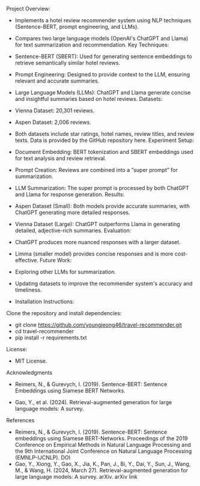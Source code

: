 Project Overview:

  -  Implements a hotel review recommender system using NLP techniques (Sentence-BERT, prompt engineering, and LLMs).
  -  Compares two large language models (OpenAI's ChatGPT and Llama) for text summarization and recommendation.
Key Techniques:

  -  Sentence-BERT (SBERT): Used for generating sentence embeddings to retrieve semantically similar hotel reviews.
  -  Prompt Engineering: Designed to provide context to the LLM, ensuring relevant and accurate summaries.
  -  Large Language Models (LLMs): ChatGPT and Llama generate concise and insightful summaries based on hotel reviews.
Datasets:

  -  Vienna Dataset: 20,301 reviews.
  -  Aspen Dataset: 2,006 reviews.
  -  Both datasets include star ratings, hotel names, review titles, and review texts. Data is provided by the GitHub repository here.
Experiment Setup:

  -  Document Embedding: BERT tokenization and SBERT embeddings used for text analysis and review retrieval.
  -  Prompt Creation: Reviews are combined into a “super prompt” for summarization.
  -  LLM Summarization: The super prompt is processed by both ChatGPT and Llama for response generation.
Results:

  -  Aspen Dataset (Small): Both models provide accurate summaries, with ChatGPT generating more detailed responses.
  -  Vienna Dataset (Large): ChatGPT outperforms Llama in generating detailed, adjective-rich summaries.
Evaluation:

  -  ChatGPT produces more nuanced responses with a larger dataset.
  -  Limma (smaller model) provides concise responses and is more cost-effective.
Future Work:

  -  Exploring other LLMs for summarization.
  -  Updating datasets to improve the recommender system's accuracy and timeliness.
  -  Installation Instructions:

Clone the repository and install dependencies:

-  git clone https://github.com/youngjeong46/travel-recommender.git
-  cd travel-recommender
-  pip install -r requirements.txt

License:

-  MIT License.


Acknowledgments
-  Reimers, N., & Gurevych, I. (2019). Sentence-BERT: Sentence Embeddings using Siamese BERT Networks.

-  Gao, Y., et al. (2024). Retrieval-augmented generation for large language models: A survey.


References
  -  Reimers, N., & Gurevych, I. (2019). Sentence-BERT: Sentence embeddings using Siamese BERT-Networks. Proceedings of the 2019 Conference on Empirical Methods in Natural Language Processing and the 9th International Joint Conference on Natural Language Processing (EMNLP-IJCNLP). DOI
  -  Gao, Y., Xiong, Y., Gao, X., Jia, K., Pan, J., Bi, Y., Dai, Y., Sun, J., Wang, M., & Wang, H. (2024, March 27). Retrieval-augmented generation for large language models: A survey. arXiv. arXiv link
